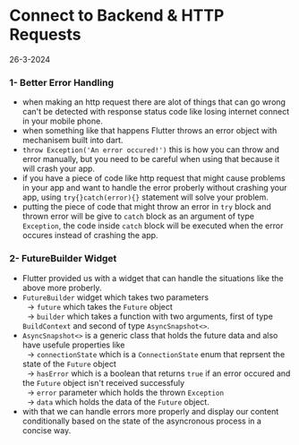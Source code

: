# Connect to Backend & HTTP Requests
26-3-2024

### 1- Better Error Handling
* when making an http request there are alot of things that can go wrong can't be detected with response status code like losing internet connect in your mobile phone.
* when something like that happens Flutter throws an error object with mechanisem built into dart.
* `throw Exception('An error occured!')` this is how you can throw and error manually, but you need to be careful when using that because it will crash your app.
* if you have a piece of code like http request that might cause problems in your app and want to handle the error proberly without crashing your app, using `try{}catch(error){}` statement will solve your problem.
* putting the piece of code that might throw an error in `try` block and thrown error will be give to `catch` block as an argument of type `Exception`, the code inside `catch` block will be executed when the error occures instead of crashing the app.

### 2- FutureBuilder Widget
* Flutter provided us with a widget that can handle the situations like the above more proberly.
* `FutureBuilder` widget which takes two parameters<br>
&nbsp; -> `future` which takes the `Future` object<br>
&nbsp; -> `builder` which takes a function with two arguments, first of type `BuildContext` and second of type `AsyncSnapshot<>`.
* `AsyncSnapshot<>` is a generic class that holds the future data and also have usefule properties like<br>
&nbsp; -> `connectionState` which is a `ConnectionState` enum that reprsent the state of the `Future` object<br>
&nbsp; -> `hasError` which is a boolean that returns `true` if an error occured and the `Future` object isn't received successfuly<br>
&nbsp; -> `error` parameter which holds the thrown `Exception`<br>
&nbsp; -> `data` which holds the data of the `Future` object.
* with that we can handle errors more properly and display our content conditionally based on the state of the asyncronous process in a concise way. 
